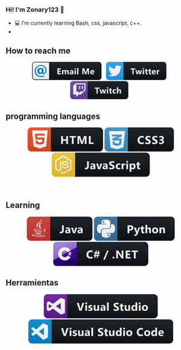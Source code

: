 ### Hi! I'm Zonary123 👋

- 💻 I’m currently learning Bash, css, javascript, c++.
-

## How to reach me
<p align='center'>
<a href="mailto:carlosvarasalonso12@gmail.com"><img height="48" src="https://github.com/MikeCodesDotNET/ColoredBadges/blob/master/svg/social/email_me.svg"></a>&nbsp;&nbsp;
<a href="https://twitter.com/zonary1232"><img height="48" src="https://github.com/MikeCodesDotNET/ColoredBadges/blob/master/svg/social/twitter.svg"></a>&nbsp;&nbsp;   
<a href="https://twitch.tv/zonary123"><img height="48" src="https://github.com/MikeCodesDotNET/ColoredBadges/blob/master/svg/streaming/twitch.svg"></a>&nbsp;&nbsp;
</p>

## programming languages
   <p align="center">
        <img src="https://github.com/MikeCodesDotNET/ColoredBadges/blob/master/svg/dev/languages/html.svg" />
        <img src="https://github.com/MikeCodesDotNET/ColoredBadges/blob/master/svg/dev/languages/css3.svg" />
        <img src="https://github.com/MikeCodesDotNET/ColoredBadges/blob/master/svg/dev/languages/js.svg" />
   </p>  
   <br>
   <h2>Learning</h2>
   <p align="center">
        <img src="https://github.com/MikeCodesDotNET/ColoredBadges/blob/master/svg/dev/languages/java.svg" />
        <img src="https://github.com/MikeCodesDotNET/ColoredBadges/blob/master/svg/dev/languages/python.svg" />
        <img src="https://github.com/MikeCodesDotNET/ColoredBadges/blob/master/svg/dev/languages/csharp_dotnet.svg" />
   </p>  

## Herramientas
<p align="center">
        <img src="https://github.com/MikeCodesDotNET/ColoredBadges/blob/master/svg/dev/tools/visualstudio.svg" />
        <img src="https://github.com/MikeCodesDotNET/ColoredBadges/blob/master/svg/dev/tools/visualstudio_code.svg" />
   </p>